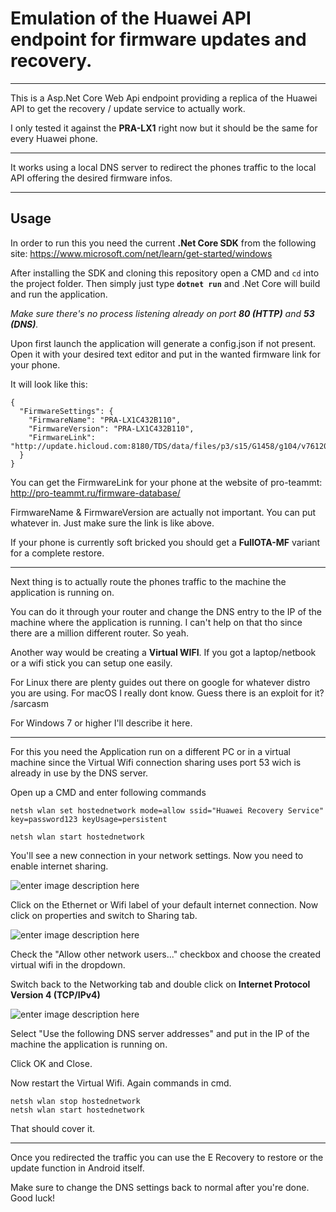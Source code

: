 # Emulation of the Huawei API endpoint for firmware updates and recovery.


----------

This is a Asp.Net Core Web Api endpoint providing a replica of the Huawei API to get the recovery / update service to actually work.

I only tested it against the **PRA-LX1** right now but it should be the same for every Huawei phone.

----------

It works using a local DNS server to redirect the phones traffic to the local API offering the desired firmware infos.

----------

Usage
-----
In order to run this you need the current **.Net Core SDK** from the following site:
https://www.microsoft.com/net/learn/get-started/windows

After installing the SDK and cloning this repository open a CMD and `cd` into the project folder.
Then simply just type **`dotnet run`** and .Net Core will build and run the application.

*Make sure there's no process listening already on port **80 (HTTP)** and **53 (DNS)**.*

Upon first launch the application will generate a config.json if not present. Open it with your desired text editor and put in the wanted firmware link for your phone.

It will look like this:

    {
      "FirmwareSettings": {
        "FirmwareName": "PRA-LX1C432B110",
        "FirmwareVersion": "PRA-LX1C432B110",
        "FirmwareLink": "http://update.hicloud.com:8180/TDS/data/files/p3/s15/G1458/g104/v76120/f1/"
      }
    }
    
You can get the FirmwareLink for your phone at the website of pro-teammt:
http://pro-teammt.ru/firmware-database/

FirmwareName & FirmwareVersion are actually not important. You can put whatever in. Just make sure the link is like above.

If your phone is currently soft bricked you should get a **FullOTA-MF** variant for a complete restore.


----------
Next thing is to actually route the phones traffic to the machine the application is running on.

You can do it through your router and change the DNS entry to the IP of the machine where the application is running. I can't help on that tho since there are a million different router. So yeah.

Another way would be creating a **Virtual WIFI**. If you got a laptop/netbook or a wifi stick you can setup one easily.

For Linux there are plenty guides out there on google for whatever distro you are using.
For macOS I really dont know. Guess there is an exploit for it? /sarcasm

For Windows 7 or higher I'll describe it here.


----------

For this you need the Application run on a different PC or in a virtual machine since the Virtual Wifi connection sharing uses port 53 wich is already in use by the DNS server.

Open up a CMD and enter following commands

    netsh wlan set hostednetwork mode=allow ssid="Huawei Recovery Service" key=password123 keyUsage=persistent
    
    netsh wlan start hostednetwork

You'll see a new connection in your network settings. Now you need to enable internet sharing.

![enter image description here](https://i.gyazo.com/4b23cb2f6ab6b3a99e39e78ef7352e73.png)

Click on the Ethernet or Wifi label of your default internet connection.
Now click on properties and switch to Sharing tab.

![enter image description here](https://i.gyazo.com/f073de174a08f0e37cd9e235dbabd0e2.png)

Check the "Allow other network users..." checkbox and choose the created virtual wifi in the dropdown.

Switch back to the Networking tab and double click on **Internet Protocol Version 4 (TCP/IPv4)**

![enter image description here](https://i.gyazo.com/224ced41754280cab95e25608cbcba47.png)

Select "Use the following DNS server addresses" and put in the IP of the machine the application is running on.

Click OK and Close.

Now restart the Virtual Wifi. Again commands in cmd.

    netsh wlan stop hostednetwork
    netsh wlan start hostednetwork

That should cover it.

----------


Once you redirected the traffic you can use the E Recovery to restore or the update function in Android itself.

Make sure to change the DNS settings back to normal after you're done. Good luck!

